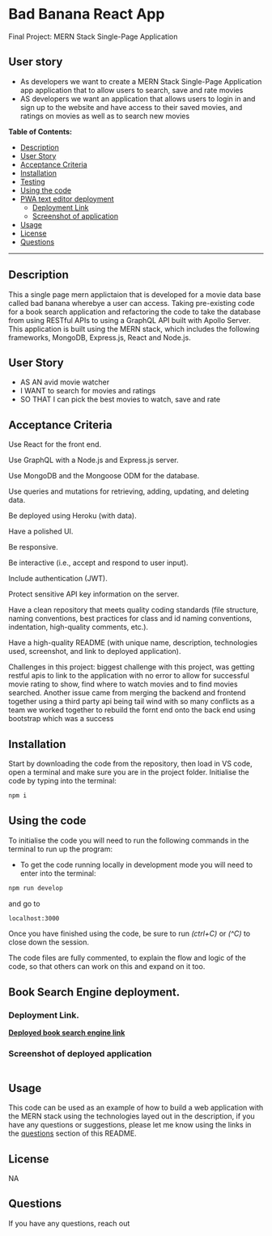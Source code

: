 # Bad Banana React App

Final Project: MERN Stack Single-Page Application

## User story 

- As developers we want to create a MERN Stack Single-Page Application app application that to allow users to search, save and rate movies
- AS developers we want an application that allows users to login in and sign up to the website and have access to their saved movies, and ratings on movies as well as to search new movies

**Table of Contents:**

* [Description](#description)
* [User Story](#user-story)
* [Acceptance Criteria](#acceptance-criteria)
* [Installation](#installation)
* [Testing](#testing)
* [Using the code](#using-the-code)
* [PWA text editor deployment](#pwa-text-editor-deployment)
    * [Deployment Link](#deployment-link)
    * [Screenshot of application](#screenshot-of-deployed-application)
* [Usage](#usage)
* [License](#license) 
* [Questions](#questions)

---

## Description

This a single page mern applictaion that is developed for a movie data base called bad banana wherebye a user can access. Taking pre-existing code for a book search application and refactoring the code to take the database from using RESTful APIs to using a GraphQL API built with Apollo Server. This application is built using the MERN stack, which includes the following frameworks, MongoDB, Express.js, React and Node.js.


## User Story


* AS AN avid movie watcher
* I WANT to search for movies and ratings
* SO THAT I can pick the best movies to watch, save and rate



## Acceptance Criteria

Use React for the front end.

Use GraphQL with a Node.js and Express.js server.

Use MongoDB and the Mongoose ODM for the database.

Use queries and mutations for retrieving, adding, updating, and deleting data.

Be deployed using Heroku (with data).

Have a polished UI.

Be responsive.

Be interactive (i.e., accept and respond to user input).

Include authentication (JWT).

Protect sensitive API key information on the server.

Have a clean repository that meets quality coding standards (file structure, naming conventions, best practices for class and id naming conventions, indentation, high-quality comments, etc.).

Have a high-quality README (with unique name, description, technologies used, screenshot, and link to deployed application).






Challenges in this project: biggest challenge with this project, was getting restful apis to link to the application with no error to allow for successful movie rating to show, find where to watch movies and to find movies searched. Another issue came from merging the backend and frontend together using a third party api being tail wind with so many conflicts as a team we worked together to rebuild the fornt end onto the back end using bootstrap which was a success


## Installation

Start by downloading the code from the repository, then load in VS code, open a terminal and make sure you are in the project folder.
Initialise the code by typing into the terminal:
```bash
npm i
```

## Using the code

To initialise the code you will need to run the following commands in the terminal to run up the program:

- To get the code running locally in development mode you will need to enter into the terminal:
```bash
npm run develop
```
and go to

```bash
localhost:3000
```

Once you have finished using the code, be sure to run *(ctrl+C)* or *(^C)* to close down the session.

The code files are fully commented, to explain the flow and logic of the code, so that others can work on this and expand on it too.


## Book Search Engine deployment.

### Deployment Link.

<a href="https://enigmawoman-mern-book-search.herokuapp.com/"><b>Deployed book search engine link</b></a>

### Screenshot of deployed application

![]()


## Usage

This code can be used as an example of how to build a web application with the MERN stack using the technologies layed out in the description, if you have any questions or suggestions, please let me know using the links in the [questions](#questions) section of this README.

## License

NA

## Questions

If you have any questions, reach out []()</br>



